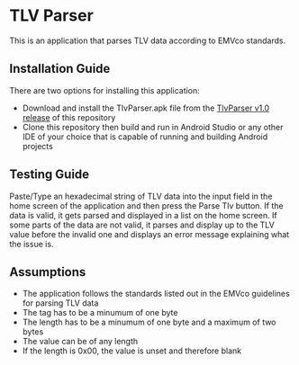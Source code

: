 # TLV Parser
This is an application that parses TLV data according to EMVco standards.

## Installation Guide
There are two options for installing this application:
<ul>
    <li>Download and install the TlvParser.apk file from the <a href="https://github.com/Bilijin/TlvParser/releases/tag/v1.0">TlvParser v1.0 release</a> of this repository</li>
    <li>Clone this repository then build and run in Android Studio or any other IDE of your choice that is capable of running and building Android projects</li>
</ul>

## Testing Guide
Paste/Type an hexadecimal string of TLV data into the input field in the home screen of the application and then press the Parse Tlv button. If the data is valid, it gets parsed and displayed in a list on the home screen. If some parts of the data are not valid, it parses and display up to the TLV value before the invalid one and displays an error message explaining what the issue is.

## Assumptions
<ul>
    <li>The application follows the standards listed out in the EMVco guidelines for parsing TLV data</li>
    <li>The tag has to be a minumum of one byte</li>
    <li>The length has to be a minumum of one byte and a maximum of two bytes</li>
    <li>The value can be of any length </li>
    <li>If the length is 0x00, the value is unset and therefore blank</li>
</ul>
